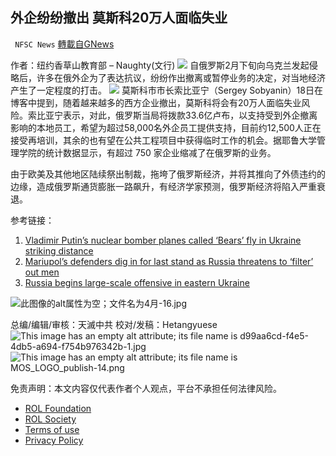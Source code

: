 
## 外企纷纷撤出 莫斯科20万人面临失业
` NFSC News` [轉載自GNews](https://gnews.org/zh-hans/2388177/)

作者：纽约香草山教育部 – Naughty(文行)
 ![](https://assets.gnews.org/wp-content/uploads/2022/04/%E5%9B%BE%E6%A0%87-20.png) 
自俄罗斯2月下旬向乌克兰发起侵略后，许多在俄外企为了表达抗议，纷纷作出撤离或暂停业务的决定，对当地经济产生了一定程度的打击。
 ![](https://assets.gnews.org/wp-content/uploads/2022/04/Capture00-49.jpg) 
莫斯科市市长索比亚宁（Sergey Sobyanin）18日在博客中提到，随着越来越多的西方企业撤出，莫斯科将会有20万人面临失业风险。索比亚宁表示，对此，俄罗斯当局将拨款33.6亿卢布，以支持受到外企撤离影响的本地员工，希望为超过58,000名外企员工提供支持，目前约12,500人正在接受再培训，其余的也有望在公共工程项目中获得临时工作的机会。据耶鲁大学管理学院的统计数据显示，有超过 750 家企业缩减了在俄罗斯的业务。
 
由于欧美及其他地区陆续祭出制裁，拖垮了俄罗斯经济，并将其推向了外债违约的边缘，造成俄罗斯通货膨胀一路飙升，有经济学家预测，俄罗斯经济将陷入严重衰退。
 
参考链接：
1. [Vladimir Putin’s nuclear bomber planes called ‘Bears’ fly in Ukraine striking distance](https://www.mirror.co.uk/news/world-news/vladimir-putins-nuclear-bomber-planes-26735218)
2. [Mariupol’s defenders dig in for last stand as Russia threatens to ‘filter’ out men](https://edition.cnn.com/2022/04/18/europe/ukraine-russia-mariupol-monday-intl/index.html)
3. [Russia begins large-scale offensive in eastern Ukraine](https://www.axios.com/ukraine-battle-donbas-eastern-ukraine-russia-df048eb8-688a-4163-a9a2-34bda799b9ab.html)
 
![此图像的alt属性为空；文件名为4月-16.jpg](https://assets.gnews.org/wp-content/uploads/2022/04/4%E6%9C%88-16.jpg)
 
总编/编辑/审核：天滅中共
校对/发稿：Hetangyuese
 ![This image has an empty alt attribute; its file name is d99aa6cd-f4e5-4db5-a694-f754b976342b-1.jpg](https://assets.gnews.org/wp-content/uploads/2022/03/d99aa6cd-f4e5-4db5-a694-f754b976342b-1.jpg) 
![This image has an empty alt attribute; its file name is MOS_LOGO_publish-14.png](https://assets.gnews.org/wp-content/uploads/2021/10/MOS_LOGO_publish-14.png)

免责声明：本文内容仅代表作者个人观点，平台不承担任何法律风险。
  
- [ROL Foundation](https://rolfoundation.org/)
- [ROL Society](https://rolsociety.org/)
- [Terms of use](https://gnews.org/terms-of-use-3/)
- [Privacy Policy](https://gnews.org/privacy-policy/)
